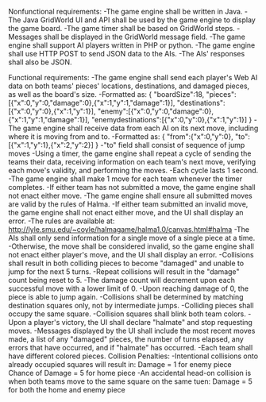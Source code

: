 Nonfunctional requirements:
-The game engine shall be written in Java.
-The Java GridWorld UI and API shall be used by the game engine to display the game board.
-The game timer shall be based on GridWorld steps.
-Messages shall be displayed in the GridWorld message field.
-The game engine shall support AI players written in PHP or python.
-The game engine shall use HTTP POST to send JSON data to the AIs.
-The AIs' responses shall also be JSON.


Functional requirements:
-The game engine shall send each player's Web AI data on both teams' pieces' locations, destinations, and damaged pieces, as well as the board's size.
  -Formatted as:
  {
    "boardSize":18,
    "pieces":[{"x":0,"y":0,"damage":0},{"x":1,"y":1,"damage":1}],
    "destinations":[{"x":0,"y":0},{"x":1,"y":1}],
    "enemy":[{"x":0,"y":0,"damage":0},{"x":1,"y":1,"damage":1}],
    "enemydestinations":[{"x":0,"y":0},{"x":1,"y":1}]
  }
-The game engine shall receive data from each AI on its next move, including where it is moving from and to.
  -Formatted as:
  {
    "from":{"x":0,"y":0},
    "to":[{"x":1,"y":1},{"x":2,"y":2}]
  }
  -"to" field shall consist of sequence of jump moves
-Using a timer, the game engine shall repeat a cycle of sending the teams their data, receiving information on each team's next move, verifying each move's validity, and performing the moves.
  -Each cycle lasts 1 second.
-The game engine shall make 1 move for each team whenever the timer completes.
	-If either team has not submitted a move, the game engine shall not enact either move.
-The game engine shall ensure all submitted moves are valid by the rules of Halma.
	-If either team submitted an invalid move, the game engine shall not enact either move, and the UI shall display an error.
  -The rules are available at: http://lyle.smu.edu/~coyle/halmagame/halma1.0/canvas.html#halma
-The AIs shall only send information for a single move of a single piece at a time.
  -Otherwise, the move shall be considered invalid, so the game engine shall not enact either player's move, and the UI shall display an error.
-Collisions shall result in both colliding pieces to become "damaged" and unable to jump for the next 5 turns.
-Repeat collisions will result in the "damage" count being reset to 5.
-The damage count will decrement upon each successful move with a lower limit of 0.
  -Upon reaching damage of 0, the piece is able to jump again.
-Collisions shall be determined by matching destination squares only, not by intermediate jumps.
-Colliding pieces shall occupy the same square.
	-Collision squares shall blink both team colors.
-Upon a player's victory, the UI shall declare "halmate" and stop requesting moves.
-Messages displayed by the UI shall include the most recent moves made, a list of any "damaged" pieces, the number of turns elapsed, any errors that have occurred, and if "halmate" has occurred.
-Each team shall have different colored pieces.
Collision Penalties:
-Intentional collisions onto already occupied squares will result in:
	Damage = 1 for enemy piece
	Chance of Damage = 5 for home piece
-An accidental head-on collision is when both teams move to the same square on the same tuen:
	Damage = 5 for both the home and enemy piece
